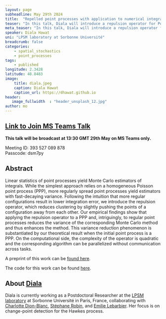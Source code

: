 ```yaml
---
layout: page
subheadline: May 29th 2024
title:  "Repelled point processes with application to numerical integration"
teaser: "In this talk, Diala will introduce a repulsion operator for Poisson Point Processes, which reduces clustering within configurations. This reduces the variance for the corresponding Monte Carlo estimator of integrals. "
meta_teaser: "In this talk, Diala will introduce a repulsion operator for Poisson Point Processes, which reduces clustering within configurations. This reduces the variance for the corresponding Monte Carlo estimator of integrals.  "
speaker: Diala Hawat
uni: "LPSM laboratory at Sorbonne Université"
breadcrumb: false 
categories:
    - spatial_stochastics 
    - point_processes
tags:
    - published
longitude: 2.3428
latitude: 48.8483
image:
    title: diala.jpeg 
    caption: Diala Hawat
    caption_url: https://dhawat.github.io
header:
   image_fullwidth  : "header_unsplash_12.jpg"
author: mo
---
```

## [Link to Join MS Teams Talk](https://eur01.safelinks.protection.outlook.com/ap/t-59584e83/?url=https%3A%2F%2Fteams.microsoft.com%2Fl%2Fmeetup-join%2F19%253ameeting_N2Q2NGY2NDEtYWVmNS00NzE3LWI0ZWMtMWFiZmE3NGM2MTc3%2540thread.v2%2F0%3Fcontext%3D%257b%2522Tid%2522%253a%2522377e3d22-4ea1-422d-b0ad-8fcc89406b9e%2522%252c%2522Oid%2522%253a%252243af9e94-a882-4d59-8a92-d00c8899065e%2522%257d&data=05%7C01%7Cccvdli20%40bath.ac.uk%7C4692626d8c3a4fe9f94908db8387ab1b%7C377e3d224ea1422db0ad8fcc89406b9e%7C0%7C0%7C638248390924867986%7CUnknown%7CTWFpbGZsb3d8eyJWIjoiMC4wLjAwMDAiLCJQIjoiV2luMzIiLCJBTiI6Ik1haWwiLCJXVCI6Mn0%3D%7C3000%7C%7C%7C&sdata=riObWy2OxzM%2BmiKhOXgep0Rc7lT5F0csNZdbmKCBQ1A%3D&reserved=0)

**This talk will be broadcast at 13:30 GMT 29th May on MS Teams only.**

Meeting ID: 393 527 089 878 \
Passcode: dsm7py

## Abstract

Linear statistics of point processes yield Monte Carlo estimators of integrals. While the simplest approach relies on a homogeneous Poisson point process (PPP), more regularly spread point processes yield estimators with fast-decaying variance. Following the intuition that more regular configurations result in lower integration error, we introduce the repulsion operator, which reduces clustering by slightly pushing the points of a configuration away from each other. Our empirical findings show that applying the repulsion operator to a PPP and, intriguingly, to regular point processes reduces the variance of the corresponding Monte Carlo method and thus enhances the method. This variance reduction phenomenon is substantiated by our theoretical result when the initial point process is a PPP. On the computational side, the complexity of the operator is quadratic and the corresponding algorithm can be parallelized without communication across tasks.

A preprint of this work can be [found here](https://arxiv.org/abs/2308.04825).

The code for this work can be found [here](https://github.com/dhawat/MCRPPy).

## About [Diala](https://dhawat.github.io/)

Diala is currently working as a Postdoctoral Researcher at the [LPSM laboratory](https://www.lpsm.paris/en/index) at Sorbonne Université in Paris, France, collaborating with [Charlotte Dion-Blanc](https://sites.google.com/site/charlottedionblanc/), [Stéphane Robin](https://www.pantheonsorbonne.fr/page-perso/strobin), and [Emilie Lebarbier](https://www.parisnanterre.fr/mme-emilie-lebarbier). Her focus is on change-point detection for the Hawkes process.

